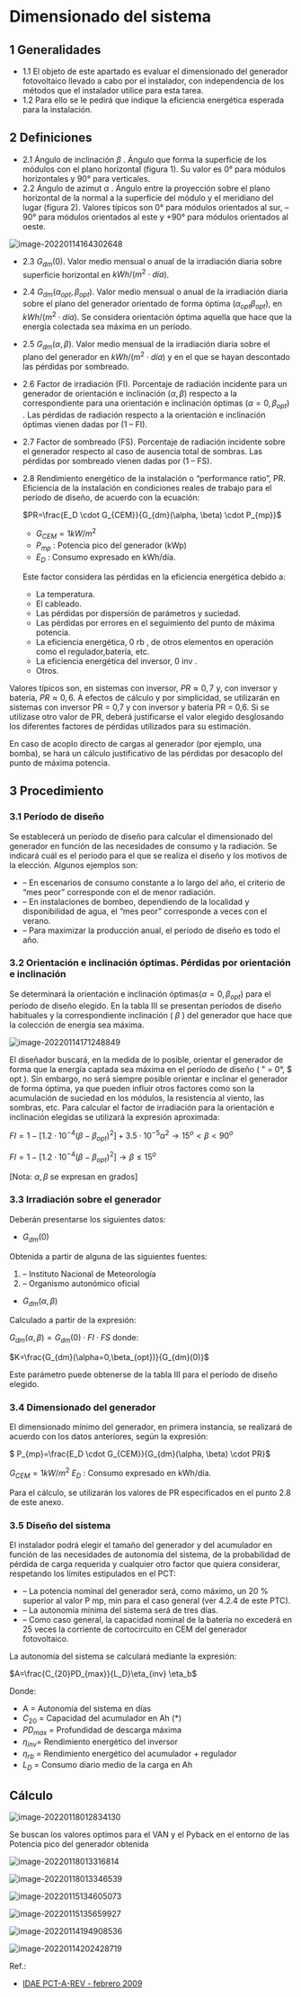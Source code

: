 # Dimensionado del sistema
## 1 Generalidades
* 1.1 El objeto de este apartado es evaluar el dimensionado del generador fotovoltaico llevado a cabo por el instalador, con independencia de los métodos que el instalador utilice para esta tarea.
* 1.2 Para ello se le pedirá que indique la eficiencia energética esperada para la instalación.





## 2 Definiciones

* 2.1 Ángulo de inclinación $\beta$ .
  Ángulo que forma la superficie de los módulos con el plano horizontal (figura 1). Su valor es
  0° para módulos horizontales y 90° para verticales.
* 2.2 Ángulo de azimut $\alpha$ .
  Ángulo entre la proyección sobre el plano horizontal de la normal a la superficie del módulo y
  el meridiano del lugar (figura 2). Valores típicos son 0° para módulos orientados al sur, –90°
  para módulos orientados al este y +90° para módulos orientados al oeste.

![image-20220114164302648](Dimensionado%20del%20sistema.assets/image-20220114164302648.png)



* 2.3 $G_{dm}(0)$.
  Valor medio mensual o anual de la irradiación diaria sobre superficie horizontal en $kWh/(m^2\cdot día)$.

* 2.4 $G_{dm}(\alpha_{opt},\beta_{opt})$.
  Valor medio mensual o anual de la irradiación diaria sobre el plano del generador orientado de
  forma óptima $(\alpha_{opt}\beta_{opt})$, en $kWh/(m^2\cdot día)$. Se considera orientación óptima aquella que hace que
  la energía colectada sea máxima en un período.

* 2.5 $G_{dm}(\alpha,\beta)$.
  Valor medio mensual de la irradiación diaria sobre el plano del generador en $kWh/(m^2\cdot día)$ y
  en el que se hayan descontado las pérdidas por sombreado.

* 2.6 Factor de irradiación (FI).
  Porcentaje de radiación incidente para un generador de orientación e inclinación $(\alpha,\beta)$ respecto
  a la correspondiente para una orientación e inclinación óptimas $(\alpha=0,\beta_{opt})$ . Las pérdidas de
  radiación respecto a la orientación e inclinación óptimas vienen dadas por (1 – FI).

* 2.7 Factor de sombreado (FS).
  Porcentaje de radiación incidente sobre el generador respecto al caso de ausencia total de
  sombras. Las pérdidas por sombreado vienen dadas por (1 – FS).

* 2.8 Rendimiento energético de la instalación o “performance ratio”, PR.
  Eficiencia de la instalación en condiciones reales de trabajo para el período de diseño, de
  acuerdo con la ecuación:

  

  $PR=\frac{E_D \cdot G_{CEM}}{G_{dm}(\alpha, \beta) \cdot P_{mp}}$

  * $G_{CEM}= 1 kW/m^2$
  * $P_{mp}$ : Potencia pico del generador (kWp)
  * $E_D$ : Consumo expresado en kWh/día.

  

  Este factor considera las pérdidas en la eficiencia energética debido a:

  * La temperatura.
  * El cableado.
  * Las pérdidas por dispersión de parámetros y suciedad.
  * Las pérdidas por errores en el seguimiento del punto de máxima potencia.
  * La eficiencia energética, 0 rb , de otros elementos en operación como el regulador,batería, etc.
  * La eficiencia energética del inversor, 0 inv .
  * Otros.
    

Valores típicos son, en sistemas con inversor, $PR\approx0,7$ y, con inversor y batería, $PR\approx0,6$. A
efectos de cálculo y por simplicidad, se utilizarán en sistemas con inversor PR = 0,7 y con
inversor y batería PR = 0,6. Si se utilizase otro valor de PR, deberá justificarse el valor elegido
desglosando los diferentes factores de pérdidas utilizados para su estimación.

En caso de acoplo directo de cargas al generador (por ejemplo, una bomba), se hará un cálculo
justificativo de las pérdidas por desacoplo del punto de máxima potencia.



## 3 Procedimiento

### 3.1 Período de diseño

Se establecerá un período de diseño para calcular el dimensionado del generador en función de
las necesidades de consumo y la radiación. Se indicará cuál es el período para el que se realiza
el diseño y los motivos de la elección. Algunos ejemplos son:

* – En escenarios de consumo constante a lo largo del año, el criterio de “mes peor”
  corresponde con el de menor radiación.
* – En instalaciones de bombeo, dependiendo de la localidad y disponibilidad de agua, el
  “mes peor” corresponde a veces con el verano.
* – Para maximizar la producción anual, el período de diseño es todo el año.

### 3.2 Orientación e inclinación óptimas. Pérdidas por orientación e inclinación

Se determinará la orientación e inclinación óptimas$(\alpha=0,\beta_{opt})$ para el período de diseño
elegido. En la tabla III se presentan períodos de diseño habituales y la correspondiente
inclinación ( $\beta$ ) del generador que hace que la colección de energía sea máxima.

![image-20220114171248849](Dimensionado%20del%20sistema.assets/image-20220114171248849.png)



El diseñador buscará, en la medida de lo posible, orientar el generador de forma que la energía
captada sea máxima en el período de diseño ( " = 0°, $ opt ). Sin embargo, no será siempre posible
orientar e inclinar el generador de forma óptima, ya que pueden influir otros factores como son
la acumulación de suciedad en los módulos, la resistencia al viento, las sombras, etc. Para
calcular el factor de irradiación para la orientación e inclinación elegidas se utilizará la expresión
aproximada:



$FI=1-[1.2\cdot10^{-4}(\beta-\beta_{opt})^2]+3.5\cdot10^{-5}\alpha^2 \rightarrow 15^o<\beta<90^o$

$FI=1-[1.2\cdot10^{-4}(\beta-\beta_{opt})^2] \rightarrow \beta\leq15^o$

[Nota: $\alpha,\beta$ se expresan en grados]





### 3.3 Irradiación sobre el generador

Deberán presentarse los siguientes datos:

* $G_{dm}(0)$

Obtenida a partir de alguna de las siguientes fuentes:

1. – Instituto Nacional de Meteorología
2. – Organismo autonómico oficial



* $G_{dm}(\alpha,\beta)$

Calculado a partir de la expresión:

$G_{dm}(\alpha,\beta)= G_{dm}(0)\cdot FI\cdot FS$
donde:

$K=\frac{G_{dm}(\alpha=0,\beta_{opt})}{G_{dm}(0)}$

Este parámetro puede obtenerse de la tabla III para el período de diseño elegido.





### 3.4 Dimensionado del generador

El dimensionado mínimo del generador, en primera instancia, se realizará de acuerdo con los
datos anteriores, según la expresión:

$ P_{mp}=\frac{E_D \cdot G_{CEM}}{G_{dm}(\alpha, \beta) \cdot PR}$



$G_{CEM} = 1 kW/m^2$
$E_D$ : Consumo expresado en kWh/día.

Para el cálculo, se utilizarán los valores de PR especificados en el punto 2.8 de este anexo.

### 3.5 Diseño del sistema

El instalador podrá elegir el tamaño del generador y del acumulador en función de las
necesidades de autonomía del sistema, de la probabilidad de pérdida de carga requerida y
cualquier otro factor que quiera considerar, respetando los límites estipulados en el PCT:

* – La potencia nominal del generador será, como máximo, un 20 % superior al valor
  P mp, min para el caso general (ver 4.2.4 de este PTC).
* – La autonomía mínima del sistema será de tres días.
* – Como caso general, la capacidad nominal de la batería no excederá en 25 veces la
  corriente de cortocircuito en CEM del generador fotovoltaico.



La autonomía del sistema se calculará mediante la expresión:



$A=\frac{C_{20}PD_{max}}{L_D}\eta_{inv} \eta_b$

Donde:

* A = Autonomía del sistema en días
* $C_{20}$ = Capacidad del acumulador en Ah (*)
* $PD_{max}$ = Profundidad de descarga máxima
* $\eta_{inv}$= Rendimiento energético del inversor
* $\eta_{rb}$ = Rendimiento energético del acumulador + regulador
* $L_D$ = Consumo diario medio de la carga en Ah





## Cálculo

![image-20220118012834130](Dimensionado%20del%20sistema.assets/image-20220118012834130.png)



Se buscan los valores optimos para el VAN y el Pyback en el entorno de las Potencia pico del generador obtenida



![image-20220118013316814](Dimensionado%20del%20sistema.assets/image-20220118013316814.png)

![image-20220118013346539](Dimensionado%20del%20sistema.assets/image-20220118013346539.png)





![image-20220115134605073](Dimensionado%20del%20sistema.assets/image-20220115134605073.png)



![image-20220115135659927](Dimensionado%20del%20sistema.assets/image-20220115135659927.png)









![image-20220114194908536](Dimensionado%20del%20sistema.assets/image-20220114194908536.png)









![image-20220114202428719](Dimensionado%20del%20sistema.assets/image-20220114202428719.png)









Ref.: 

* [IDAE PCT-A-REV - febrero 2009](https://www.idae.es/sites/default/files/documentos_5654_FV_Pliego_aisladas_de_red_09_d5e0a327.pdf)